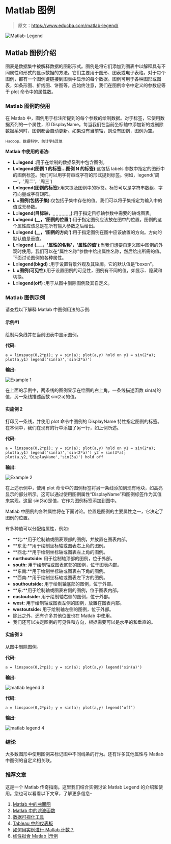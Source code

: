 # Matlab 图例

> 原文：<https://www.educba.com/matlab-legend/>

![Matlab-Legend](img/ae293c7a987ef413b666e8fdf79b1c67.png)



## Matlab 图例介绍

图表是数据集中被解释数据的图形形式。图例是将它们添加到图表中以解释具有不同属性和形式的显示数据的方法。它们主要用于图形、图表或电子表格。对于每个图例，都有一个图例键链接到图表中显示的每个数据。图例可用于各种图形或图表，如条形图、折线图、饼图等。应始终注意，我们在图例命令中定义的参数应等于 plot 命令中的属性数。

### Matlab 图例的使用

在 Matlab 中，图例用于标注所提到的每个参数的绘制数据。对于标签，它使用数据系列的一个属性，即 DisplayName。每当我们在当前坐标轴中添加新的或删除数据系列时，图例都会自动更新。如果没有当前轴，则没有图例，图例为空。

<small>Hadoop、数据科学、统计学&其他</small>

**Matlab 中使用的语法:**

*   **L=legend** :用于在绘制的数据系列中包含图例。
*   **L=legend(图例 1 的标签…图例 N 的标签)**:这包括 labels 参数中指定的图形中的图例标签。我们可以用字符串或字符的形式提到标签。例如，legend('周一'，'周二'，'周三')
*   **L=legend(图例的标签)**:用来提及图例中的标签。标签可以是字符串数组、字符向量或字符矩阵。
*   **L =图例(包括子集)**:仅包括子集中存在的值。我们可以将子集指定为输入中的值或无参数。
*   **L=legend(目标轴，_ _ _ _ _ _)**:用于指定目标轴参数中需要的轴或图表。
*   **L=legend (__，‘图例的位置’)**:用于指定图例应该放在图中的位置。图例的这个属性应该总是在所有输入参数之后给出。
*   **L=legend (__，‘图例的方向’)**:用于指定图例在图中应该放置的方向。方向的默认值是垂直。
*   **L=legend (___，'属性的名称'，'属性的值')**:当我们想要自定义图中图例的外观时使用。我们可以在“属性名称”参数中给出属性名称，然后给出所需的值。下面讨论图例的各种属性。
*   **L=legend(bkgd)** :用于设置背景外观及其轮廓。它的默认值是“boxon”。
*   **L =图例(可见性)**:用于设置图例的可见性，图例有不同的值，如显示、隐藏和切换。
*   **L=legend(off)** :用于从图中删除图例及其自定义。

### Matlab 图例示例

请查找以下解释 Matlab 中图例用法的示例:

#### 示例#1

绘制两条线并在当前图表中显示图例。

**代码:**

`a = linspace(0,2*pi);
y = sin(a);
plot(a,y)
hold on
y1 = sin(2*a);
plot(a,y1)
legend('sin(a)','sin(2*a)')`

**输出:**

![Example 1](img/3870ba96b241dcf315232f577d3ca5cb.png)



在上面的示例中，两条线的图例显示在绘图的右上角，一条线描述函数 sin(a)的值，另一条线描述函数 sin(2a)的值。

#### 实施例 2

打印另一条线，并使用 plot 命令中图例的 DisplayName 特性指定图例的标签。在本例中，我们在现有的行中添加了另一行，如上例所述。

**代码:**

`a = linspace(0,2*pi);
y = sin(a);
plot(a,y)
hold on
y1 = sin(2*a);
plot(a,y1)
legend('sin(a)','sin(2*a)')
y2 = sin(3*a);
plot(a,y2,'DisplayName','sin(3a)')
hold off`

**输出:**

![Example 2](img/735d3f06da04c79dfa5aa24847e284a4.png)



在上述示例中，使用 plot 命令中的图例标签将另一条线添加到现有地块，如高亮显示的部分所示。这可以通过使用图例属性“DisplayName”和图例标签作为其值来实现。这里 sin(3a)是值，它作为图例标签添加到图中。

Matlab 中图例的各种属性将在下面讨论。位置是图例的主要属性之一，它决定了图例的位置。

有多种值可以分配给属性，例如:

*   **北:**用于绘制轴或图表顶部的图例，并放置在图表内部。
*   **东北:**用于绘制坐标轴或图表右上角的图例。
*   **西北:**用于绘制坐标轴或图表左上角的图例。
*   **northoutside:** 用于绘制轴顶部的图例，位于外部。
*   **south:** 用于绘制轴或图表底部的图例，位于图表内部。
*   **东南:**用于绘制坐标轴或图表右下角的图例。
*   **西南:**用于绘制坐标轴或图表左下方的图例。
*   **southoutside:** 用于绘制轴底部的图例，位于外部。
*   **东:**用于绘制轴或图表右侧的图例，位于图表内部。
*   **eastoutside:** 用于绘制轴右侧的图例，位于外部。
*   **west:** 用于绘制轴或图表左侧的图例，放置在图表内部。
*   **westoutside:** 用于绘制轴左侧的图例，位于外部。
*   除此之外，还有许多其他位置也在 Matlab 中使用。
*   我们还可以决定图例的可见性和方向，根据需要可以是水平的和垂直的。

#### 实施例 3

从图中删除图例。

**代码:**

`a = linspace(0,2*pi);
y = sin(a);
plot(a,y)
legend('sin(a)')`

**输出:**

![matlab legend 3](img/488c93f35a3a2e62fff95a6d7af123e7.png)



**代码:**

`a = linspace(0,2*pi);
y = sin(a);
plot(a,y)
legend(‘off’)`

**输出:**

![matlab legend 4](img/3d3b45c6f43126c1a30b2181a518c76d.png)



### 结论

大多数图形中使用图例来标记图中不同线条的行为。还有许多其他属性与 Matlab 中图例的自定义相关联。

### 推荐文章

这是一个 Matlab 传奇指南。这里我们结合实例讨论 Matlab Legend 的介绍和使用。您也可以看看以下文章，了解更多信息–

1.  [Matlab 中的曲面图](https://www.educba.com/surface-plot-in-matlab/)
2.  [Matlab 中的滤波函数](https://www.educba.com/filter-function-in-matlab/)
3.  [数据可视化工具](https://www.educba.com/data-visualization-tools/)
4.  [Tableau 中的仪表板](https://www.educba.com/dashboard-in-tableau/)
5.  [如何用实例进行 Matlab 计数？](https://www.educba.com/matlab-count/)
6.  [线性拟合 Matlab |示例](https://www.educba.com/linear-fit-matlab/)





